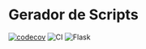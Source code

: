 # Gerador de Scripts

[![codecov](https://codecov.io/gh/guilhermebrida/Gerador_Scripts/branch/main/graph/badge.svg?token=WS8MCSCNAA)](https://codecov.io/gh/guilhermebrida/Gerador_Scripts)
![CI](https://github.com/guilhermebrida/Gerador_Scripts/actions/workflows/checks.yml/badge.svg)
![Flask](https://img.shields.io/badge/flask-%23000.svg?style=for-the-badge&logo=flask&logoColor=white)